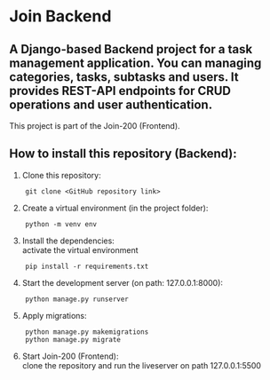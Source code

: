 # Join Backend

## A Django-based Backend project for a task management application. You can managing categories, tasks, subtasks and users. It provides REST-API endpoints for CRUD operations and user authentication.

This project is part of the Join-200 (Frontend).

## How to install this repository (Backend):

1. Clone this repository:
```
    git clone <GitHub repository link>
```

2. Create a virtual environment (in the project folder):
```
    python -m venv env
```

3. Install the dependencies:<br/>
activate the virtual environment
```
    pip install -r requirements.txt
```

4. Start the development server (on path: 127.0.0.1:8000):
```
    python manage.py runserver
```

5. Apply migrations:
```
    python manage.py makemigrations
    python manage.py migrate
```

6. Start Join-200 (Frontend):<br/>
clone the repository and run the liveserver on path 127.0.0.1:5500
